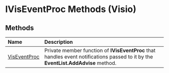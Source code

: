 
# IVisEventProc Methods (Visio)

## Methods



|**Name**|**Description**|
|:-----|:-----|
|[VisEventProc](d5a33174-4dcb-8afd-991c-eb59ddb2ea2d.md)|Private member function of  **IVisEventProc** that handles event notifications passed to it by the **EventList.AddAdvise** method.|
